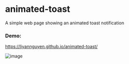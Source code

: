 # animated-toast
A simple web page showing an animated toast notification 

### Demo: 
https://liyannguyen.github.io/animated-toast/

![image](https://user-images.githubusercontent.com/50958126/159219858-11c9b128-105b-4057-9e99-d91b20222b48.png)

